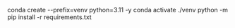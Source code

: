 conda create --prefix=venv python=3.11 -y
conda activate ./venv
python -m pip install -r requirements.txt